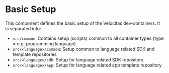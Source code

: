 # Basic Setup

This component defines the basic setup of the Velocitas dev-containers.
It is separated into:
* `src/common`: Contains setup (scripts) common to all container types (type = e.g. programming language)
* `src/<language>/common`: Setup common to language related SDK and template repositories
* `src/<language>/sdk`: Setup for language related SDK repository
* `src/<language>/app`: Setup for language related app template repository
